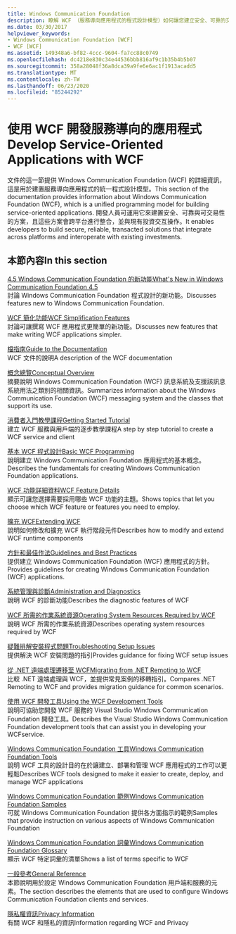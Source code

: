 ```yaml
---
title: Windows Communication Foundation
description: 瞭解 WCF （服務導向應用程式的程式設計模型）如何讓您建立安全、可靠的交易式解決方案。
ms.date: 03/30/2017
helpviewer_keywords:
- Windows Communication Foundation [WCF]
- WCF [WCF]
ms.assetid: 149348a6-bf82-4ccc-9604-fa7cc88c0749
ms.openlocfilehash: dc4218e830c34e44536bbb816af9c1b35b4b5b07
ms.sourcegitcommit: 358a28048f36a8dca39a9fe6e6ac1f1913acadd5
ms.translationtype: MT
ms.contentlocale: zh-TW
ms.lasthandoff: 06/23/2020
ms.locfileid: "85244292"
---
```

# <a name="develop-service-oriented-applications-with-wcf"></a><span data-ttu-id="2cc4a-103">使用 WCF 開發服務導向的應用程式</span><span class="sxs-lookup"><span data-stu-id="2cc4a-103">Develop Service-Oriented Applications with WCF</span></span>

<span data-ttu-id="2cc4a-104">文件的這一節提供 Windows Communication Foundation (WCF) 的詳細資訊，這是用於建置服務導向應用程式的統一程式設計模型。</span><span class="sxs-lookup"><span data-stu-id="2cc4a-104">This section of the documentation provides information about Windows Communication Foundation (WCF), which is a unified programming model for building service-oriented applications.</span></span> <span data-ttu-id="2cc4a-105">開發人員可運用它來建置安全、可靠與可交易性的方案，且這些方案會跨平台進行整合，並與現有投資交互操作。</span><span class="sxs-lookup"><span data-stu-id="2cc4a-105">It enables developers to build secure, reliable, transacted solutions that integrate across platforms and interoperate with existing investments.</span></span>

## <a name="in-this-section"></a><span data-ttu-id="2cc4a-106">本節內容</span><span class="sxs-lookup"><span data-stu-id="2cc4a-106">In this section</span></span>

 <span data-ttu-id="2cc4a-107">[4.5 Windows Communication Foundation 的新功能](whats-new.md)</span><span class="sxs-lookup"><span data-stu-id="2cc4a-107">[What's New in Windows Communication Foundation 4.5](whats-new.md)</span></span>\
 <span data-ttu-id="2cc4a-108">討論 Windows Communication Foundation 程式設計的新功能。</span><span class="sxs-lookup"><span data-stu-id="2cc4a-108">Discusses features new to Windows Communication Foundation.</span></span>

 <span data-ttu-id="2cc4a-109">[WCF 簡化功能](wcf-simplification-features.md)</span><span class="sxs-lookup"><span data-stu-id="2cc4a-109">[WCF Simplification Features](wcf-simplification-features.md)</span></span>\
 <span data-ttu-id="2cc4a-110">討論可讓撰寫 WCF 應用程式更簡單的新功能。</span><span class="sxs-lookup"><span data-stu-id="2cc4a-110">Discusses new features that make writing WCF applications simpler.</span></span>

 <span data-ttu-id="2cc4a-111">[檔指南](guide-to-the-documentation.md)</span><span class="sxs-lookup"><span data-stu-id="2cc4a-111">[Guide to the Documentation](guide-to-the-documentation.md)</span></span>\
 <span data-ttu-id="2cc4a-112">WCF 文件的說明</span><span class="sxs-lookup"><span data-stu-id="2cc4a-112">A description of the WCF documentation</span></span>

 <span data-ttu-id="2cc4a-113">[概念總覽](conceptual-overview.md)</span><span class="sxs-lookup"><span data-stu-id="2cc4a-113">[Conceptual Overview](conceptual-overview.md)</span></span>\
 <span data-ttu-id="2cc4a-114">摘要說明 Windows Communication Foundation (WCF) 訊息系統及支援該訊息系統用法之類別的相關資訊。</span><span class="sxs-lookup"><span data-stu-id="2cc4a-114">Summarizes information about the Windows Communication Foundation (WCF) messaging system and the classes that support its use.</span></span>

 <span data-ttu-id="2cc4a-115">[消費者入門教學課程](getting-started-tutorial.md)</span><span class="sxs-lookup"><span data-stu-id="2cc4a-115">[Getting Started Tutorial](getting-started-tutorial.md)</span></span>\
 <span data-ttu-id="2cc4a-116">建立 WCF 服務與用戶端的逐步教學課程</span><span class="sxs-lookup"><span data-stu-id="2cc4a-116">A step by step tutorial to create a WCF service and client</span></span>

 <span data-ttu-id="2cc4a-117">[基本 WCF 程式設計](basic-wcf-programming.md)</span><span class="sxs-lookup"><span data-stu-id="2cc4a-117">[Basic WCF Programming](basic-wcf-programming.md)</span></span>\
 <span data-ttu-id="2cc4a-118">說明建立 Windows Communication Foundation 應用程式的基本概念。</span><span class="sxs-lookup"><span data-stu-id="2cc4a-118">Describes the fundamentals for creating Windows Communication Foundation applications.</span></span>

 <span data-ttu-id="2cc4a-119">[WCF 功能詳細資料](./feature-details/index.md)</span><span class="sxs-lookup"><span data-stu-id="2cc4a-119">[WCF Feature Details](./feature-details/index.md)</span></span>\
 <span data-ttu-id="2cc4a-120">顯示可讓您選擇需要採用哪些 WCF 功能的主題。</span><span class="sxs-lookup"><span data-stu-id="2cc4a-120">Shows topics that let you choose which WCF feature or features you need to employ.</span></span>

 <span data-ttu-id="2cc4a-121">[擴充 WCF](./extending/index.md)</span><span class="sxs-lookup"><span data-stu-id="2cc4a-121">[Extending WCF](./extending/index.md)</span></span>\
 <span data-ttu-id="2cc4a-122">說明如何修改和擴充 WCF 執行階段元件</span><span class="sxs-lookup"><span data-stu-id="2cc4a-122">Describes how to modify and extend WCF runtime components</span></span>

 <span data-ttu-id="2cc4a-123">[方針和最佳作法](guidelines-and-best-practices.md)</span><span class="sxs-lookup"><span data-stu-id="2cc4a-123">[Guidelines and Best Practices](guidelines-and-best-practices.md)</span></span>\
 <span data-ttu-id="2cc4a-124">提供建立 Windows Communication Foundation (WCF) 應用程式的方針。</span><span class="sxs-lookup"><span data-stu-id="2cc4a-124">Provides guidelines for creating Windows Communication Foundation (WCF) applications.</span></span>

 <span data-ttu-id="2cc4a-125">[系統管理與診斷](./diagnostics/index.md)</span><span class="sxs-lookup"><span data-stu-id="2cc4a-125">[Administration and Diagnostics](./diagnostics/index.md)</span></span>\
 <span data-ttu-id="2cc4a-126">說明 WCF 的診斷功能</span><span class="sxs-lookup"><span data-stu-id="2cc4a-126">Describes the diagnostic features of WCF</span></span>

 <span data-ttu-id="2cc4a-127">[WCF 所需的作業系統資源](operating-system-resources-required-by-wcf.md)</span><span class="sxs-lookup"><span data-stu-id="2cc4a-127">[Operating System Resources Required by WCF](operating-system-resources-required-by-wcf.md)</span></span>\
 <span data-ttu-id="2cc4a-128">說明 WCF 所需的作業系統資源</span><span class="sxs-lookup"><span data-stu-id="2cc4a-128">Describes operating system resources required by WCF</span></span>

 <span data-ttu-id="2cc4a-129">[疑難排解安裝程式問題](troubleshooting-setup-issues.md)</span><span class="sxs-lookup"><span data-stu-id="2cc4a-129">[Troubleshooting Setup Issues](troubleshooting-setup-issues.md)</span></span>\
 <span data-ttu-id="2cc4a-130">提供解決 WCF 安裝問題的指引</span><span class="sxs-lookup"><span data-stu-id="2cc4a-130">Provides guidance for fixing WCF setup issues</span></span>

 <span data-ttu-id="2cc4a-131">[從 .NET 遠端處理遷移至 WCF](migrating-from-net-remoting-to-wcf.md)</span><span class="sxs-lookup"><span data-stu-id="2cc4a-131">[Migrating from .NET Remoting to WCF](migrating-from-net-remoting-to-wcf.md)</span></span>\
 <span data-ttu-id="2cc4a-132">比較 .NET 遠端處理與 WCF，並提供常見案例的移轉指引。</span><span class="sxs-lookup"><span data-stu-id="2cc4a-132">Compares .NET Remoting to WCF and provides migration guidance for common scenarios.</span></span>

 <span data-ttu-id="2cc4a-133">[使用 WCF 開發工具](using-the-wcf-development-tools.md)</span><span class="sxs-lookup"><span data-stu-id="2cc4a-133">[Using the WCF Development Tools](using-the-wcf-development-tools.md)</span></span>\
 <span data-ttu-id="2cc4a-134">說明可協助您開發 WCF 服務的 Visual Studio Windows Communication Foundation 開發工具。</span><span class="sxs-lookup"><span data-stu-id="2cc4a-134">Describes the Visual Studio Windows Communication Foundation development tools that can assist you in developing your WCFservice.</span></span>

 <span data-ttu-id="2cc4a-135">[Windows Communication Foundation 工具](tools.md)</span><span class="sxs-lookup"><span data-stu-id="2cc4a-135">[Windows Communication Foundation Tools](tools.md)</span></span>\
 <span data-ttu-id="2cc4a-136">說明 WCF 工具的設計目的在於讓建立、部署和管理 WCF 應用程式的工作可以更輕鬆</span><span class="sxs-lookup"><span data-stu-id="2cc4a-136">Describes WCF tools designed to make it easier to create, deploy, and manage WCF applications</span></span>

 <span data-ttu-id="2cc4a-137">[Windows Communication Foundation 範例](./samples/index.md)</span><span class="sxs-lookup"><span data-stu-id="2cc4a-137">[Windows Communication Foundation Samples](./samples/index.md)</span></span>\
 <span data-ttu-id="2cc4a-138">可就 Windows Communication Foundation 提供各方面指示的範例</span><span class="sxs-lookup"><span data-stu-id="2cc4a-138">Samples that provide instruction on various aspects of Windows Communication Foundation</span></span>

 <span data-ttu-id="2cc4a-139">[Windows Communication Foundation 詞彙](glossary.md)</span><span class="sxs-lookup"><span data-stu-id="2cc4a-139">[Windows Communication Foundation Glossary](glossary.md)</span></span>\
 <span data-ttu-id="2cc4a-140">顯示 WCF 特定詞彙的清單</span><span class="sxs-lookup"><span data-stu-id="2cc4a-140">Shows a list of terms specific to WCF</span></span>

 <span data-ttu-id="2cc4a-141">[一般參考](general-reference.md)</span><span class="sxs-lookup"><span data-stu-id="2cc4a-141">[General Reference](general-reference.md)</span></span>\
 <span data-ttu-id="2cc4a-142">本節說明用於設定 Windows Communication Foundation 用戶端和服務的元素。</span><span class="sxs-lookup"><span data-stu-id="2cc4a-142">The section describes the elements that are used to configure Windows Communication Foundation clients and services.</span></span>

 <span data-ttu-id="2cc4a-143">[隱私權資訊](privacy-information.md)</span><span class="sxs-lookup"><span data-stu-id="2cc4a-143">[Privacy Information](privacy-information.md)</span></span>\
 <span data-ttu-id="2cc4a-144">有關 WCF 和隱私的資訊</span><span class="sxs-lookup"><span data-stu-id="2cc4a-144">Information regarding WCF and Privacy</span></span>
